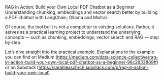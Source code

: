 RAG in Action: Build your Own Local PDF Chatbot as a Beginner
Understanding chunking, embeddings and vector search better by building a PDF chatbot with LangChain, Ollama and Mistral.

Of course, the tool built is not a competitor to existing solutions. Rather, it serves as a practical learning project to understand the underlying concepts — such as chunking, embeddings, vector search and RAG — step by step.

Let’s dive straight into the practical example. Explanations to the example you can find on Medium (https://medium.com/data-science-collective/rag-in-action-build-your-own-local-pdf-chatbot-as-a-beginner-96c2833869ff) or on Substack (https://sarahleaschrch.substack.com/p/rag-in-action-build-your-own-local).
